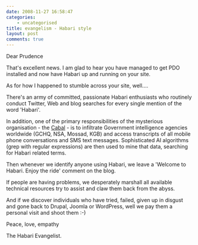 ```yaml
---
date: 2008-11-27 16:58:47
categories:
    - uncategorised
title: evangelism - Habari style
layout: post
comments: true
---
```

Dear Prudence

That's excellent news. I am glad to hear you have managed to get PDO
installed and now have Habari up and running on your site.

As for how I happened to stumble across your site, well....

There's an army of committed, passionate Habari enthusiasts who
routinely conduct Twitter, Web and blog searches for every single
mention of the word 'Habari'.

In addition, one of the primary responsibilities of the mysterious
organisation - the [Cabal](http://wiki.habariproject.org/en/PMC) - is to
infiltrate Government intelligence agencies worldwide (GCHQ, NSA,
Mossad, KGB) and access transcripts of all mobile phone conversations
and SMS text messages. Sophisticated AI algorithms (grep with regular
expressions) are then used to mine that data, searching for Habari
related terms.

Then whenever we identify anyone using Habari, we leave a 'Welcome to
Habari. Enjoy the ride' comment on the blog.

If people are having problems, we desperately marshall all available
technical resources try to assist and claw them back from the abyss.

And if we discover individuals who have tried, failed, given up in
disgust and gone back to Drupal, Joomla or WordPress, well we pay them a
personal visit and shoot them :-)

Peace, love, empathy

The Habari Evangelist.
